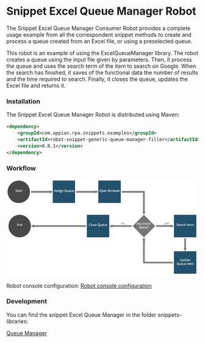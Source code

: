 # Snippet Excel Queue Manager Robot

The Snippet Excel Queue Manager Consumer Robot provides a complete usage example from all the correspondent snippet methods to create and process a queue created from an Excel file, or using a preselected queue.

This robot is an example of using the ExcelQueueManager library. The robot creates a queue using the input file given by parameters. Then, it process the queue and uses the search term of the item to search on Google. When the search has finished, it saves of the functional data the number of results and the time required to search. Finally, it closes the queue, updates the Excel file and returns it.

### Installation

The Snippet Excel Queue Manager Robot is distributed using Maven:
```xml
<dependency>
	<groupId>com.appian.rpa.snippets.examples</groupId>
	<artifactId>robot-snippet-generic-queue-manager-filler</artifactId>
	<version>0.0.1</version>
</dependency>
```

### Workflow

![Robot workflow](./console/workflow.png)

Robot console configuration:
[Robot console configuration](./console/robot-snippet-excel-queue-manager-configuration.zip)

### Development
You can find the snippet Excel Queue Manager in the folder snippets-libraries:

[Queue Manager](https://github.com/appianps/ps-plugin-appianrpa-Snippets/tree/PS-460-queueWithoutExcel/snippets-libraries/queue-manager)
